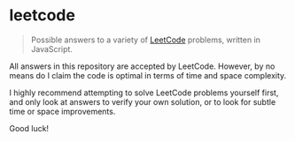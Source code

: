 # leetcode
> Possible answers to a variety of [LeetCode](https://leetcode.com/) problems, written in JavaScript.

All answers in this repository are accepted by LeetCode. However, by no means do I claim the code is optimal in terms of time and space complexity.

I highly recommend attempting to solve LeetCode problems yourself first, and only look at answers to verify your own solution, or to look for subtle time or space improvements.

Good luck!